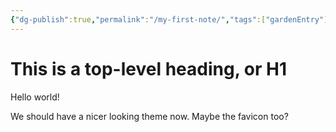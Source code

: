 ```yaml
---
{"dg-publish":true,"permalink":"/my-first-note/","tags":["gardenEntry"]}
---
```


# This is a top-level heading, or H1

Hello world!

We should have a nicer looking theme now. Maybe the favicon too?